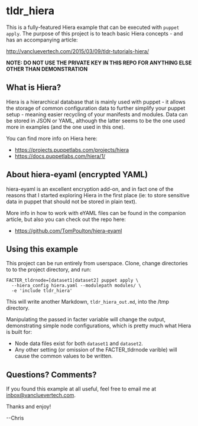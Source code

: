 tldr_hiera
============

This is a fully-featured Hiera example that can be executed with `puppet apply`.
The purpose of this project is to teach basic Hiera concepts - and has an
accompanying article:

http://vancluevertech.com/2015/03/09/tldr-tutorials-hiera/

**NOTE: DO NOT USE THE PRIVATE KEY IN THIS REPO FOR ANYTHING ELSE OTHER THAN
DEMONSTRATION**

What is Hiera?
---------------

Hiera is a hierarchical database that is mainly used with puppet - it allows the
storage of common configuration data to further simplify your puppet setup -
meaning easier recycling of your manifests and modules. Data can be stored in
JSON or YAML, although the latter seems to be the one used more in examples
(and the one used in this one).

You can find more info on Hiera here:
 * https://projects.puppetlabs.com/projects/hiera
 * https://docs.puppetlabs.com/hiera/1/

About hiera-eyaml (encrypted YAML)
-----------------------------------

hiera-eyaml is an excellent encryption add-on, and in fact one of the reasons
that I started exploring Hiera in the first place (ie: to store sensitive data
in puppet that should not be stored in plain text).

More info in how to work with eYAML files can be found in the companion article,
but also you can check out the repo here:
 * https://github.com/TomPoulton/hiera-eyaml

Using this example
-------------------

This project can be run entirely from userspace. Clone, change directories to
to the project directory, and run:

    FACTER_tldrnode=[dataset1|dataset2] puppet apply \
      --hiera_config hiera.yaml --modulepath modules/ \
      -e 'include tldr_hiera'

This will write another Markdown, `tldr_hiera_out.md`, into the
/tmp directory.

Manipulating the passed in facter variable will change the output, demonstrating
simple node configurations, which is pretty much what Hiera is built for:
 * Node data files exist for both `dataset1` and `dataset2`.
 * Any other setting (or omission of the FACTER_tldrnode varible) will cause the
 common values to be written.

Questions? Comments?
--------------------

If you found this example at all useful, feel free to email me at
inbox@vancluevertech.com.

Thanks and enjoy!

--Chris
